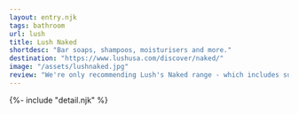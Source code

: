 ```yaml
---
layout: entry.njk
tags: bathroom
url: lush
title: Lush Naked
shortdesc: "Bar soaps, shampoos, moisturisers and more."
destination: "https://www.lushusa.com/discover/naked/"
image: "/assets/lushnaked.jpg"
review: "We're only recommending Lush's Naked range - which includes such a huge variety of scents and forumlas that you're bound to find something you like in their bar shampoos, conditioners, shower and bath soaps, bubble baths and bath bombs, face washes, moisturisers and even make-up. We're not recommending anything outside of this very large range because they're sold in plastic that needs to be returned to the store for reuse."
---
```

{%- include "detail.njk" %}

